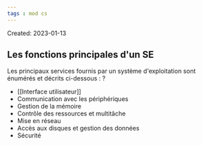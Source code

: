 ```yaml
---
tags : mod cs
---
```

Created: 2023-01-13

## Les fonctions principales d'un SE

Les principaux services fournis par un système d'exploitation sont énumérés et décrits ci-dessous :
?
- [[Interface utilisateur]]  
- Communication avec les périphériques 
- Gestion de la mémoire 
- Contrôle des ressources et multitâche 
- Mise en réseau 
- Accès aux disques et gestion des données 
- Sécurité

